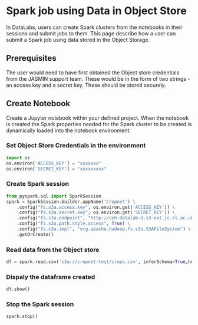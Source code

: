 # Spark job using Data in Object Store

In DataLabs, users can create Spark clusters from the notebooks in
their sessions and submit jobs to them. This page describe how a
user can submit a Spark job using data stored in the Object Storage.

## Prerequisites

The user would need to have first obtained the Object store credentials
from the JASMIN support team. These would be in the form of two
strings - an access key and a secret key. These should be stored securely.

## Create Notebook

Create a Jupyter notebook within your defined project.
When the notebook is created the Spark properties needed
for the Spark cluster to be created is dynamically loaded into the notebook environment.

### Set Object Store Credentials in the environment

```python
import os
os.environ['ACCESS_KEY'] = "xxxxxxx"
os.environ['SECRET_KEY'] = "xxxxxxxxx"
```

### Create Spark session

```python
from pyspark.sql import SparkSession
spark = SparkSession.builder.appName('Cropnet') \
    .config("fs.s3a.access.key", os.environ.get('ACCESS_KEY')) \
    .config("fs.s3a.secret.key", os.environ.get('SECRET_KEY')) \
    .config("fs.s3a.endpoint", "http://ceh-datalab-U.s3-ext.jc.rl.ac.uk") \
    .config("fs.s3a.path.style.access", True) \
    .config("fs.s3a.impl", "org.apache.hadoop.fs.s3a.S3AFileSystem") \
    .getOrCreate()
```

### Read data from the Object store

```python
df = spark.read.csv('s3a://cropnet-test/crops.csv', inferSchema=True,header=True)
```

### Dispaly the dataframe created

```python
df.show()
```

### Stop the Spark session

```python
spark.stop()
```
